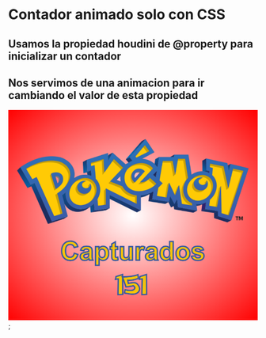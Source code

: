 # Contador animado solo con CSS

## Usamos la propiedad houdini de @property para inicializar un contador

## Nos servimos de una animacion para ir cambiando el valor de esta propiedad

![Image text](assets/banner.png);
